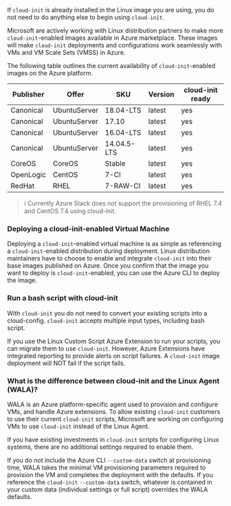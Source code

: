 If `cloud-init` is already installed in the Linux image you are using, you do not need to do anything else to begin using `cloud-init`.

Microsoft are actively working with Linux distribution partners to make more `cloud-init`-enabled images available in Azure marketplace. These images will make `cloud-init` deployments and configurations work seamlessly with VMs and VM Scale Sets (VMSS) in Azure.

The following table outlines the current availability of `cloud-init`-enabled images on the Azure platform.

|Publisher | Offer| SKU | Version | cloud-init ready|
|---|---|---|---|---|
| Canonical | UbuntuServer |18.04-LTS | latest| yes |
| Canonical | UbuntuServer |17.10 | latest| yes |
| Canonical | UbuntuServer |16.04-LTS | latest | yes |
| Canonical | UbuntuServer |14.04.5-LTS | latest | yes |
| CoreOS | CoreOS | Stable | latest | yes |
| OpenLogic | CentOS | 7-CI | latest | yes |
| RedHat | RHEL | 7-RAW-CI | latest | yes |

> :information_source: Currently Azure Stack does not support the provisioning of RHEL 7.4 and CentOS 7.4 using cloud-init.

### Deploying a cloud-init-enabled Virtual Machine

Deploying a `cloud-init`-enabled virtual machine is as simple as referencing a `cloud-init`-enabled distribution during deployment. Linux distribution maintainers have to choose to enable and integrate `cloud-init` into their base images published on Azure. Once you confirm that the image you want to deploy is `cloud-init`-enabled, you can use the Azure CLI to deploy the image.

### Run a bash script with cloud-init

With `cloud-init` you do not need to convert your existing scripts into a cloud-config. `cloud-init` accepts multiple input types, including bash script.

If you use the Linux Custom Script Azure Extension to run your scripts, you can migrate them to use `cloud-init`. However, Azure Extensions have integrated reporting to provide alerts on script failures. A `cloud-init` image deployment will NOT fail if the script fails.

### What is the difference between cloud-init and the Linux Agent (WALA)?

WALA is an Azure platform-specific agent used to provision and configure VMs, and handle Azure extensions. To allow existing `cloud-init` customers to use their current `cloud-init` scripts, Microsoft are working on configuring VMs to use `cloud-init` instead of the Linux Agent.

If you have existing investments in `cloud-init` scripts for configuring Linux systems, there are no additional settings required to enable them.

If you do not include the Azure CLI `--custom-data` switch at provisioning time, WALA takes the minimal VM provisioning parameters required to provision the VM and completes the deployment with the defaults. If you reference the `cloud-init` `--custom-data` switch, whatever is contained in your custom data (individual settings or full script) overrides the WALA defaults.
